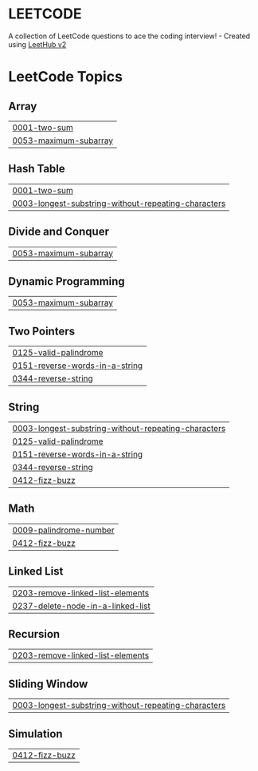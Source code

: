 # LEETCODE
A collection of LeetCode questions to ace the coding interview! - Created using [LeetHub v2](https://github.com/arunbhardwaj/LeetHub-2.0)

<!---LeetCode Topics Start-->
# LeetCode Topics
## Array
|  |
| ------- |
| [0001-two-sum](https://github.com/Aryan-Dangwal/LEETCODE/tree/master/0001-two-sum) |
| [0053-maximum-subarray](https://github.com/Aryan-Dangwal/LEETCODE/tree/master/0053-maximum-subarray) |
## Hash Table
|  |
| ------- |
| [0001-two-sum](https://github.com/Aryan-Dangwal/LEETCODE/tree/master/0001-two-sum) |
| [0003-longest-substring-without-repeating-characters](https://github.com/Aryan-Dangwal/LEETCODE/tree/master/0003-longest-substring-without-repeating-characters) |
## Divide and Conquer
|  |
| ------- |
| [0053-maximum-subarray](https://github.com/Aryan-Dangwal/LEETCODE/tree/master/0053-maximum-subarray) |
## Dynamic Programming
|  |
| ------- |
| [0053-maximum-subarray](https://github.com/Aryan-Dangwal/LEETCODE/tree/master/0053-maximum-subarray) |
## Two Pointers
|  |
| ------- |
| [0125-valid-palindrome](https://github.com/Aryan-Dangwal/LEETCODE/tree/master/0125-valid-palindrome) |
| [0151-reverse-words-in-a-string](https://github.com/Aryan-Dangwal/LEETCODE/tree/master/0151-reverse-words-in-a-string) |
| [0344-reverse-string](https://github.com/Aryan-Dangwal/LEETCODE/tree/master/0344-reverse-string) |
## String
|  |
| ------- |
| [0003-longest-substring-without-repeating-characters](https://github.com/Aryan-Dangwal/LEETCODE/tree/master/0003-longest-substring-without-repeating-characters) |
| [0125-valid-palindrome](https://github.com/Aryan-Dangwal/LEETCODE/tree/master/0125-valid-palindrome) |
| [0151-reverse-words-in-a-string](https://github.com/Aryan-Dangwal/LEETCODE/tree/master/0151-reverse-words-in-a-string) |
| [0344-reverse-string](https://github.com/Aryan-Dangwal/LEETCODE/tree/master/0344-reverse-string) |
| [0412-fizz-buzz](https://github.com/Aryan-Dangwal/LEETCODE/tree/master/0412-fizz-buzz) |
## Math
|  |
| ------- |
| [0009-palindrome-number](https://github.com/Aryan-Dangwal/LEETCODE/tree/master/0009-palindrome-number) |
| [0412-fizz-buzz](https://github.com/Aryan-Dangwal/LEETCODE/tree/master/0412-fizz-buzz) |
## Linked List
|  |
| ------- |
| [0203-remove-linked-list-elements](https://github.com/Aryan-Dangwal/LEETCODE/tree/master/0203-remove-linked-list-elements) |
| [0237-delete-node-in-a-linked-list](https://github.com/Aryan-Dangwal/LEETCODE/tree/master/0237-delete-node-in-a-linked-list) |
## Recursion
|  |
| ------- |
| [0203-remove-linked-list-elements](https://github.com/Aryan-Dangwal/LEETCODE/tree/master/0203-remove-linked-list-elements) |
## Sliding Window
|  |
| ------- |
| [0003-longest-substring-without-repeating-characters](https://github.com/Aryan-Dangwal/LEETCODE/tree/master/0003-longest-substring-without-repeating-characters) |
## Simulation
|  |
| ------- |
| [0412-fizz-buzz](https://github.com/Aryan-Dangwal/LEETCODE/tree/master/0412-fizz-buzz) |
<!---LeetCode Topics End-->